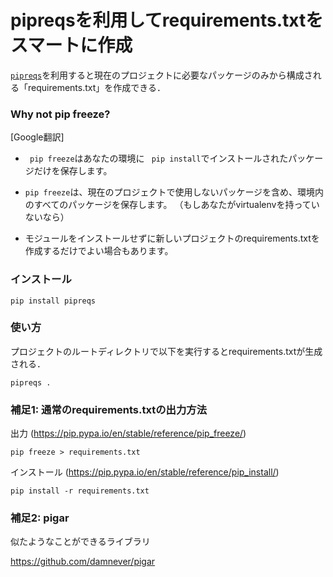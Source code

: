 # pipreqsを利用してrequirements.txtをスマートに作成

[``pipreqs``](https://github.com/bndr/pipreqs)を利用すると現在のプロジェクトに必要なパッケージのみから構成される「requirements.txt」を作成できる．



### Why not pip freeze?

[Google翻訳]

- `` pip freeze``はあなたの環境に `` pip install``でインストールされたパッケージだけを保存します。

- ``pip freeze``は、現在のプロジェクトで使用しないパッケージを含め、環境内のすべてのパッケージを保存します。 （もしあなたがvirtualenvを持っていないなら）

- モジュールをインストールせずに新しいプロジェクトのrequirements.txtを作成するだけでよい場合もあります。

### インストール
```
pip install pipreqs
```

### 使い方
プロジェクトのルートディレクトリで以下を実行するとrequirements.txtが生成される．
```
pipreqs .
```




### 補足1: 通常のrequirements.txtの出力方法


出力 (https://pip.pypa.io/en/stable/reference/pip_freeze/)

`pip freeze > requirements.txt`


インストール (https://pip.pypa.io/en/stable/reference/pip_install/)

`pip install -r requirements.txt`

### 補足2: pigar

似たようなことができるライブラリ

https://github.com/damnever/pigar
